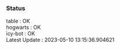 ### Status


table : OK  
hogwarts : OK  
icy-bot : OK  
Latest Update : 2023-05-10 13:15:36.904621
